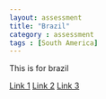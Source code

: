 ```yaml
---
layout: assessment
title: "Brazil"
category : assessment
tags : [South America]
---
```


This is for brazil

[Link 1](www.google.com)
[Link 2](www.google.com)
[Link 3](www.google.com)
